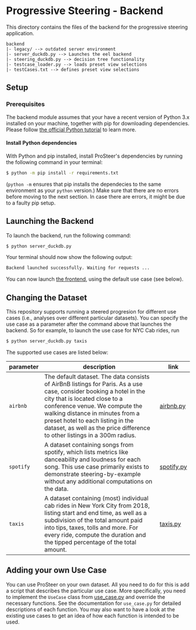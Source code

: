 # Progressive Steering - Backend
This directory contains the files of the backend for the progressive steering application.

```
backend
|- legacy/ --> outdated server environment
|- server_duckdb.py --> Launches the eel backend
|- steering_duckdb.py --> decision tree functionality
|- testcase_loader.py --> loads preset view selections
|- testCases.txt --> defines preset view selections
```
## Setup
### Prerequisites
The backend module assumes that your have a recent version of Python 3.x installed on your machine, together with pip for downloading dependencies.
Please follow [the official Python tutorial](https://wiki.python.org/moin/BeginnersGuide/Download) to learn more.


#### Install Python dependencies
With Python and pip installed, install ProSteer's dependencies by running the following command in your terminal:

```sh
$ python -m pip install -r requirements.txt
```

(```python -m``` ensures that pip installs the dependecies to the same environment as your ```python``` version.)
Make sure that there are no errors before moving to the next section.
In case there are errors, it might be due to a faulty pip setup.


## Launching the Backend
To launch the backend, run the following command:

```sh
$ python server_duckdb.py
```

Your terminal should now show the following output:
```sh
Backend launched successfully. Waiting for requests ...
```

You can now launch [the frontend](../frontend), using the default use case (see below).


## Changing the Dataset
This repository supports running a steered progresion for different use cases (i.e., analyses over different particular datasets).
You can specify the use case as a parameter after the command above that launches the backend.
So for example, to launch the use case for NYC Cab rides, run
```bash
$ python server_duckdb.py taxis
```
The supported use cases are listed below:

| **parameter** | **description** | **link** |
|---|---|---|
| ```airbnb``` | The default dataset. The data consists of AirBnB listings for Paris. As a  use case, consider booking a hotel in the city that is located close to a  conference venue. We compute the walking distance in minutes from a preset  hotel to each listing in the dataset, as well as the price difference to  other listings in a 300m radius. | [airbnb.py](./use_cases/airbnb.py) |
| ```spotify``` | A dataset containing songs from spotify, which lists metrics like  danceability and loudness for each song. This use case primarily exists to  demonstrate steering-by-example without any additional computations on the  data. | [spotify.py](./use_cases/spotify.py) |
| ```taxis``` | A dataset containing (most) individual cab rides in New York City from 2018,  listing start and end time, as well as a subdivision of the total amount  paid into tips, taxes, tolls and more. For every ride, compute the duration  and the tipped percentage of the total amount.  | [taxis.py](./use_cases/taxis.py) |


## Adding your own Use Case
You can use ProSteer on your own dataset. All you need to do for this is add a script that describes the particular use case.
More specifically, you need to implement the ```UseCase``` class from [use_case.py](./use_cases/use_case.py) and override the necessary functions.
See the documentation for ```use_case.py``` for detailed descriptions of each function.
You may also want to have a look at the existing use cases to get an idea of how each function is intended to be used.